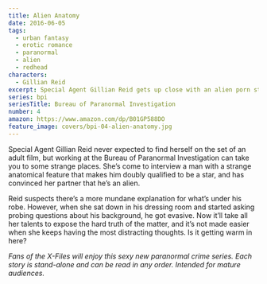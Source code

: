```yaml
---
title: Alien Anatomy
date: 2016-06-05
tags:
  - urban fantasy
  - erotic romance
  - paranormal
  - alien
  - redhead
characters:
  - Gillian Reid
excerpt: Special Agent Gillian Reid gets up close with an alien porn star.
series: bpi
seriesTitle: Bureau of Paranormal Investigation
number: 4
amazon: https://www.amazon.com/dp/B01GP588DO
feature_image: covers/bpi-04-alien-anatomy.jpg
---
```


Special Agent Gillian Reid never expected to find herself on the set of an adult film, but working at the Bureau of Paranormal Investigation can take you to some strange places. She’s come to interview a man with a strange anatomical feature that makes him doubly qualified to be a star, and has convinced her partner that he’s an alien.

Reid suspects there’s a more mundane explanation for what’s under his robe. However, when she sat down in his dressing room and started asking probing questions about his background, he got evasive. Now it’ll take all her talents to expose the hard truth of the matter, and it’s not made easier when she keeps having the most distracting thoughts. Is it getting warm in here?

_Fans of the X-Files will enjoy this sexy new paranormal crime series. Each story is stand-alone and can be read in any order. Intended for mature audiences._

